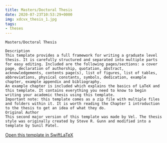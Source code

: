 ```yaml
---
title: Masters/Doctoral Thesis
date: 2020-07-23T10:53:29+0000
img: xdcvx_thesis_1.jpg
tags:
- theses
---
```

```
Masters/Doctoral Thesis

Description
This template provides a full framework for writing a graduate level thesis. It is carefully structured and separated into multiple parts for easy editing. Included are the following pages/sections: a cover page, declaration of authorship, quotation, abstract, acknowledgements, contents page(s), list of figures, list of tables, abbreviations, physical constants, symbols, dedication, example chapter, example appendix and bibliography.
An example chapter is included which explains the basics of LaTeX and this template. It contains everything you need to know to begin writing your academic thesis using this template.
Important note: this template comes as a zip file with multiple files and folders within it. It is worth reading the Chapter 1 introduction to the thesis to get an idea of what they do.
Original Author
This second major version of this template was made by Vel. The thesis style was originally created by Steve R. Gunn and modified into a template by Sunil Patel.
```
[Open this template in SwiftLaTeX](https://www.swiftlatex.com/project.html?import=https://swiftlatex.github.io/LaTeXBoilerPlate/zips/uskxy_thesis_1.zip&import_name=Masters/Doctoral%20Thesis)

